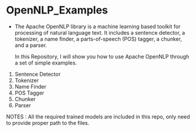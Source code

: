 # OpenNLP_Examples

* The Apache OpenNLP library is a machine learning based toolkit for processing of natural language text. It includes a sentence detector, a tokenizer, a name finder, a parts-of-speech (POS) tagger, a chunker, and a parser.

  In this Repository, I will show you how to use Apache OpenNLP through a set of simple examples.

1. Sentence Detector
2. Tokenizer
3. Name Finder
4. POS Tagger
5. Chunker
6. Parser




NOTES : All the required trained models are included in this repo, only need to provide proper path to the files.

